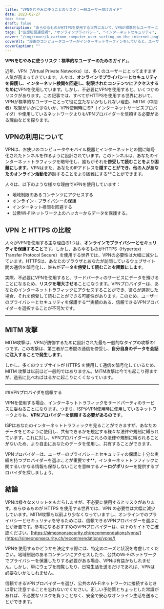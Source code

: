 ```yaml
---
title: "VPNをむやみに使うことのリスク：一般ユーザー向けガイド"
date: 2023-02-27
toc: true
draft: false
description: "あらゆるものがHTTPSを使用する世界において、VPNが標準的なユーザーにとって有用でない可能性がある理由と、VPNプロバイダーを信頼する方法についてご紹介します。"
tags: ["仮想私設通信網", "オンラインプライバシー", "インターネットセキュリティ", "MITM攻撃", "仮想私設通信網", "サイバーセキュリティ", "オンライン・セーフティ", "暗号化", "HTTPS", "データ保護", "サードパーティ・サービス", "プライバシーリスク", "ISP", "地域制限のあるコンテンツ", "インターネット検閲", "公衆無線LAN", "データプライバシー", "オンライン保護", "ウェブセキュリティ", "VPNプロバイダー"]
cover: "/img/cover/A_cartoon_computer_user_surfing_on_the_internet.png"
coverAlt: "漫画のコンピュータユーザーがインターネットサーフィンをしていると、ユーザーのプライバシーを保護するために巨大なロックマークが表示されます。"
coverCaption: ""
---
```


**VPNをむやみに使うリスク：標準的なユーザーのためのガイド**」。

近年、VPN（Virtual Private Networks）は、多くのユーザーにとってますます人気が高まってきています。人々は、**オンラインでプライバシーとセキュリティを保護し、インターネット検閲を回避し、制限されたコンテンツにアクセスするために**VPNを使用しています。しかし、不必要にVPNを使用すると、いくつかのリスクがあります。この記事では、すべてがHTTPSを使用する世界において、VPNが標準的なユーザーにとって役に立たないかもしれない理由、MITM（中間者）攻撃がいかに少ないか、VPN使用時にISP（インターネットサービスプロバイダ）や使用しているネットワークよりもVPNプロバイダーを信頼する必要がある理由などを探ります。

## VPNの利用について

VPNは、お使いのコンピュータやモバイル機器とインターネットとの間に暗号化されたトンネルを作るように設計されています。このトンネルは、あなたのインターネットトラフィックを暗号化し、誰もがそれを**傍受して読むことをより困難にします**。VPNはまた、あなたのIPアドレスを**隠すことができ、他の人があなたのオンライン活動を**追跡することをより困難にする**ことができます。

人々は、以下のような様々な理由でVPNを使用しています：

- 地域制限のあるコンテンツにアクセスする
- オンライン・プライバシーの保護
- インターネット検閲を回避する
- 公衆Wi-Fiネットワーク上のハッカーからデータを保護する。

## VPN と HTTPS の比較

人々がVPNを使用する主な理由の1つは、**オンラインでプライバシーとセキュリティを保護すること**です。しかし、あらゆるものがHTTPS（Hypertext Transfer Protocol Secure）を使用する世界では、VPNの必要性は大幅に減少しています。HTTPSは、あなたのブラウザとあなたが訪問しているウェブサイト間の通信を暗号化し、誰もが**データを傍受して読むことを困難にします**。

実際、不必要にVPNを使用すると、サードパーティのサービスにデータを預けることになるため、**リスクを増大させる**ことになります。VPNプロバイダーは、あなたのインターネットトラフィックにアクセスすることができ、彼らが選択した場合、それを傍受して読むことができる可能性があります。このため、ユーザーのプライバシーとセキュリティを保護する**実績のある、信頼できるVPNプロバイダーを選択することが不可欠です。

______

## MITM 攻撃

MITM攻撃は、VPNが防御するために設計された最も一般的なタイプの攻撃の1つです。この攻撃は、第三者が二者間の通信を傍受し、**自分自身のデータを会話に注入することで発生します**。

しかし、多くのウェブサイトが HTTPS を使用して通信を暗号化しているため、MITM 攻撃は以前ほど一般的ではありません。MITM攻撃は今でも起こり得ますが、過去に比べればはるかに起こりにくくなっています。

______

##VPNプロバイダを信頼する

VPNを使用する場合、インターネットトラフィックをサードパーティのサービスに委ねることになります。つまり、ISPやVPN使用時に使用しているネットワークよりも、**VPNプロバイダーを信頼する必要があるのです**。

ISPはあなたのインターネットトラフィックを見ることができますが、あなたのデータをどのように使用し、共有できるかを規定する様々な法律や規制に縛られています。これに対し、VPNプロバイダーはこれらの法律や規制に縛られることがないため、より自由にあなたのデータを使用し、共有することができます。

VPNプロバイダーは、ユーザーのプライバシーとセキュリティの保護に十分な実績を持つプロバイダーを選ぶことが重要です**。インターネットトラフィックに関するいかなる情報も保存しないことを意味する**ノーログポリシー**を提供するプロバイダを探しましょう。

## 結論

VPNは様々なメリットをもたらしますが、不必要に使用するとリスクがあります。あらゆるものが HTTPS を使用する世界では、VPN の必要性は大幅に減少しています。MITM攻撃も以前より少なくなっていますし、オンラインでのプライバシーとセキュリティを守るためには、信頼できるVPNプロバイダーを選ぶことが肝要です。参考になるおすすめのVPNプロバイダーは、以下のサイトでご確認ください。[https://simeononsecurity.ch/recommendations/vpns/](https://simeononsecurity.ch/recommendations/vpns/)

VPNを使用するかどうかを決定する際には、特定のニーズと状況を考慮してください。地域制限のあるコンテンツにアクセスしたり、公共のWi-Fiネットワークでプライバシーを保護したりする必要がある場合、VPNは有益かもしれません。しかし、単にウェブを閲覧したり、日常生活を送るだけであれば、VPNは必要ないかもしれません。

信頼できるVPNプロバイダーを選び、公共のWi-Fiネットワークに接続するときは常に注意することを忘れないでください。正しい予防策とちょっとした常識があれば、不必要なリスクを負うことなく、安全で安心なオンライン生活を送ることができます。